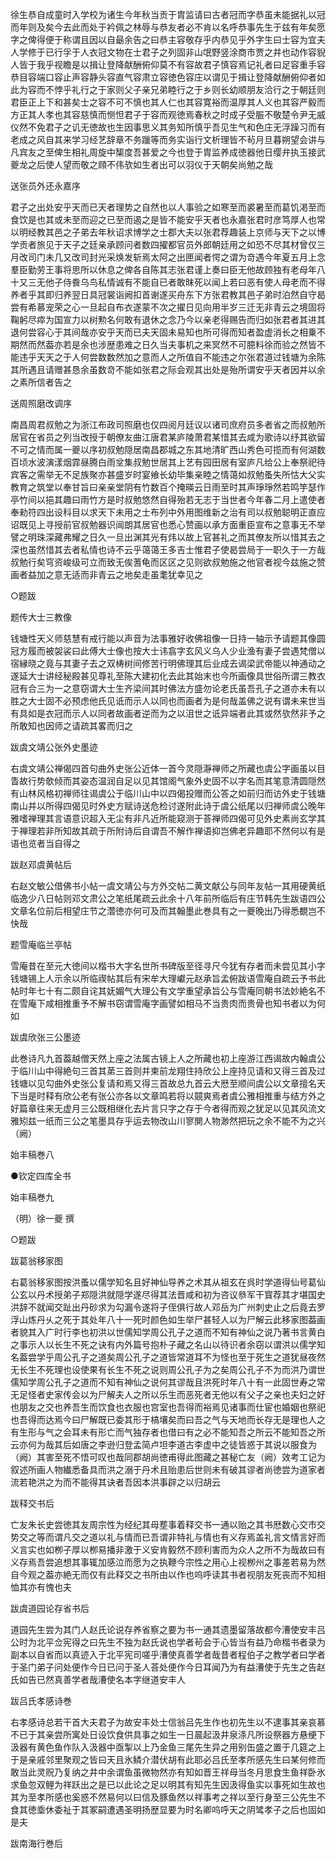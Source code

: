 <!-- { "loadSidebar": true } -->
徐生恭自成童时入学校为诸生今年秋当贡于胄监请曰古者冠而字恭虽未能据礼以冠而年则及矣今去此而处于衿佩之林辱与恭友者必不肯以名呼恭事先生于兹有年矣愿字之俾得便于称谓且因以自朂余告之曰恭主容敬存乎内恭见乎外字生曰士容为宜夫人学修于已行孚于人衣冠文物在士君子之列固非山氓野竖涂商市贾之并也动作容貎人皆于我乎视瞻是以揖让登降献酬俯仰莫不有容故君子慎容焉记礼者曰足容重手容恭目容端口容止声容静头容直气容肃立容徳色容庄以谓见于揖让登降献酬俯仰者如此为容而不悖乎礼行之于家则父子亲兄弟睦行之于乡则长幼顺朋友洽行之于朝廷则君臣正上下和甚矣士之容不可不慎也其人仁也其容寛裕而温厚其人义也其容严毅而方正其人孝也其容慈慎而恻怛君子于容而观徳焉春秋之时成子受脤不敬楚令尹无威仪然不免君子之讥无徳故也生因事思义其务知所慎乎吾见生气和色庄无浮躁习而有老成之风自其来学习经艺辞章不务躐等而务实诣行文析理皆不茍月旦暮朔望会讲与凡宾友之至俾生相礼周旋中榘度吾甚爱之今也登于胄监养成徳器他日缨弁执玉接武夔龙之后使人望而敬之頋不伟欤如生者出可以羽仪于天朝矣尚勉之哉

送张员外还永嘉序

君子之出处安乎天而已天者理势之自然也以人事验之如寒至而裘暑至而葛饥渇至而食饮是也其或未至而迎之已至而遏之是皆不能安乎天者也永嘉张君时彦笃厚人也常以明经教其邑之子弟去年秋诏求博学之士郡大夫以张君荐趣装上京师与天下之以博学贡者旅见于天子之廷亲承顾问者数四擢都官员外郎朝廷用之如恐不尽其材曾仅三月改司门未几又改司封光采焕发斩焉太阿之出匣闻者愕之谓为竒遇今年夏五月上念羣臣勤劳王事将思所以休息之俾各自陈其志张君谨上奏曰臣无他故顾独有老母年八十又三无他子侍飬乌鸟私情诚有不能自已者敢昩死以闻上若曰恶有使人母老而不得养者乎其即归养翌日具冠裳诣阙扣首谢遂买舟东下方张君教其邑子弟时泊然自守曷尝有希慕宠荣之心一旦起自布衣遂蒙不次之擢日见向用半岁三迁无非青云之境固将鞠躬尽瘁为国宣力以树勲名何敢有退休之念乃今以亲老得赐告而归如张君者其进其退何尝容心于其间哉亦安乎天而已夫天固未易知也所可得而知者盈虚消长之相乗不期然而然葢亦若是余也涉歴患难之日久当夫事机之来冥然不可臆料徐而验之然皆不能违乎天天之于人何尝数数然加之意而人之所值自不能违之尔张君道过钱塘为余陈其所遇且请赠甚恳余虽数竒不能如张君之际会观其出处是殆所谓安乎天者因并以余之素所信者告之 

送周照磨改调序

南昌周君叔勉之为浙江布政司照磨也仅四阅月廷议以诸司庶府员多者省之而叔勉所居官在省员之列当改授于朝僚友曲江唐君某庐陵萧君某惜其去咸为歌诗以纾其欲留不可之情而属一夔以序初叔勉隠居南昌郡城之东其地清旷西山秀色可揽而有何湖数百顷水波演漾烟霏昼腾白雨坌集叔勉世居其上艺有园田居有室庐凡给公上奉祭祀待宾客之需举无不足族聚亦甚盛岁时宴飨长幼毕集亲睦之情蔼如叔勉蚤失所怙大父实教育之筑堂以奉甘旨曰亲亲堂阴有竹数百个掩暎云日雨至时其声琤琤然若鸣竽瑟作亭竹间以挹其趣曰雨竹方是时叔勉悠然自得殆若无志于当世者今年春二月上遣使者奉勑符四出设科目以求天下未用之士布列中外用图维新之治有司以叔勉聪明正直应诏既见上寻授前官叔勉器识闿朗其居官也悉心赞画以承方面重臣宣布之意事无不举譬之明珠深藏弗耀之日久一旦出渊其光有炜以故上官甚礼之而其僚友所以惜其去之深也虽然惜其去者私情也诗不云乎蔼蔼王多吉士惟君子使曷尝局于一职久于一方哉叔勉行矣穹资峻级可立而致无俟蓍龟而区区之见则欲叔勉施之他官者视今兹施之赞画者益加之意无适而非青云之地矣走虽耄犹幸见之

○题跋

题传大士三教像

钱塘性天义师慈慧有戒行能以声音为法事雅好收佛祖像一日持一轴示予请题其像圆冠方履而被袈裟曰此傅大士像也按大士讳翕字玄风义乌人少业渔有妻子尝遇梵僧以宿縁晓之竟与其妻子去之双梼树间修苦行明佛理其后业成去谒梁武帝能以神通动之遂延大士讲经秘殿甚见尊礼至陈大建初化去此其始末也今所画像具世俗所谓三教衣冠有合三为一之意窃谓大士生齐梁间其时佛法方盛勿论老氏虽吾孔子之道亦未有以胜之大士固不必预虑他氏见诋而示人以同也而画者为是何哉盖佛之说有谓未来世当有具如是衣冠而示人以同者故画者逆而为之以沮世之诋异端者此其或然欤然非予之所敢知也因师之请疏其畧而归之

跋虞文靖公张外史墨迹

右虞文靖公禅偈四首句曲外史张公近体一首今灵隠瀞禅师之所藏也虞公字画虽以目眚故行势欹倾而其姿态温润自足以见其馆阁气象外史固不以字名而其笔意清圆隠然有山林风格初禅师往谒虞公于临川山中以四偈投赠而公答之如前归而访外史于钱塘南山并以所得四偈见时外史方赋诗送危检讨遂附此诗于虞公纸尾以归禅师虞公晚年雅嗜禅理其言语意识超入无尘有非凡近所能窥测于荅禅师四偈可见外史素尚玄学其于禅理若非所知故其疏于所附诗后自谓吾不解作禅语抑岂佛老异趣耶不然何以有是语也览者当自得之

跋赵邓虞黄帖后

右赵文敏公借佛书小帖一虞文靖公与方外交帖二黄文献公与同年友帖一其用硬黄纸临逸少八日帖则邓文肃公之笔纸尾疏云此余十八年前所临后有庄节韩先生跋语四公文章名位前后相望庄节之濳徳亦何可及而其翰墨此巻具有之一夔晚出乃得悉覩岂不快哉

题雪庵临兰亭帖

雪庵昔在至元大徳间以楷书大字名世所书碑版至径寻尺今犹有存者而未尝见其小字钱塘锡上人示余以所临禊帖其后有宋牟大理巘元赵承旨孟俯跋语雪庵自疏云予书此帖时年七十有二颇自诧其妩媚气大理公有文学重望承旨公与雪庵同朝书法妙絶名不在雪庵下咸相推重予不解书窃谓雪庵字画譬如相马不当贵肉而贵骨也知书者以为何如

跋虞欣张三公墨迹

此巻诗凡九首葢越僧天然上座之法属古镜上人之所藏也初上座游江西谒故内翰虞公于临川山中得絶句三首其苐三首则并柬前龙翔住持欣公上座持见请和又得三首及过钱塘以见勾曲外史张公复请和焉又得三首故总九首云大厯至顺间虞公以文章擅名天下当是时释有欣公老有张公亦各以文章鸣若将以竸爽焉者虞公雅相推重与结方外之好篇章往来无虚月三公既相继化去片言只字之存于今者得而观之犹足以见其风流文雅矧兹一纸而三公之笔墨具存乎运去物改山川寥閴人物渺然把玩之余不能不为之兴（阙）

始丰稿巻八

●钦定四库全书

始丰稿巻九

（明）徐一夔 撰

○题跋

跋葛翁移家图

右葛翁移家图按洪蚤以儒学知名且好神仙导养之术其从祖玄在呉时学道得仙号葛仙公玄以丹术授弟子郑隠洪就隠学遂尽得其法晋咸和初为咨议叅军干寳荐其才堪国史洪辞不就闻交趾出丹砂求为勾漏令遂将子侄俱行故人邓岳为广州刺史止之后竟去罗浮山炼丹乆之死于其处年八十一死时颜色如生举尸甚轻人以为尸解云此移家图葢画者貌其入广时行李也初洪以世儒知学周公孔子之道而不知有神仙之说乃著书言黄白之事示人以长生不死之诀有内外篇号抱朴子藏之名山以待识者余窃以谓洪以儒学知名葢尝学乎周公孔子之道矣周公孔子之道皆常道耳不为怪也至于死生之道犹昼夜然无长生不死理也设使果有长生不死之说则周公孔子为之矣周公孔子不为而洪乃谓世儒知学周公孔子之道而不知有神仙之说何其谬哉且洪死时年八十有一此固世寿之常无足怪者史家传会以为尸解夫人之所以乐生而恶死者无他以有父子之亲也夫妇之好也朋友之交也养吾生而饮食也衣服也宫室也吾得而裕焉见诸事而仕宦也婚姻也祭祀也吾得而达焉今曰尸解既已委其形于槁壤矣而曰吾之气与天地而长存无是理也人之有生形与气之会耳未有形亡而气独存者也借曰有之必不能知吾之所云不能知吾之所云亦何为哉其后如唐之李逊归登孟简卢坦李道古李虚中之徒皆惑于其说以服食为（阙）其害至死不悟可叹也哉同郡胡尚徳甫得此图藏之甚秘亡友（阙）效考工记为叙述所画人物纎悉备具而洪之溺于丹术且贻患后世则未有破其谬者尚徳尝为道家者流若艳洪之为而不能得其诀者吾因本洪事辟之以归胡云

跋释交书后

亡友朱长史尝徳其友周宗性为经纪其母塟事着释交书一通以贻之其书厯数心交市交势交之等而谓凡交之道以礼与情而已吾谓非特礼与情也有义存焉盖礼言文情言好而义言实也如栁子厚以栁易播非激于义安肯毅然不顾利害而为众人之所不为哉故曰有义存焉吾尝追想其事辄加感泣而愿为之执鞭今宗性之用心上视栁州之事差若易为然自今观之葢亦絶无而仅有此释交之书所由以作也呜呼读其书者视朋友死丧而不知相恤其亦有愧也夫

跋虞道园论存省书后

道园先生尝为其门人赵氏论说存养省察之要为书一通其遗墨留落故都今漕使安丰吕公时为北平佥宪得之曰先生不独为赵氏说也学者茍会于心皆当有益乃命楷书者录为副本以自省而以真迹入于北平宪司嗟乎漕使真善学者哉昔者程伯子之教学者曰学者于圣门弟子问处便作今日已问于圣人荅处便作今日耳闻乃为有益漕使于先生之告赵氏如告已然真善学者哉漕使名本字继道安丰人

跋吕氏孝感诗巻

右孝感诗总若干首大夫君子为故安丰处士信翁吕先生作也初先生以不逮事其亲哀慕不已于其亲尝所寓处日设饮食供具事之如生一日晨起汲井泉涤凡所设祭器方悬绠下汲器有黄色鱼作队入汲器中亟掣以上乃金鱼三尾先生异之用别缶盛之置于几筵之上于是亲戚邻里聚观之皆曰天且氷鳞介潜伏胡有此耶必吕氏至孝所感先生曰某何修而敢当此灵贶乃复纳之井中余谓鱼虽微物然亦有知如晋王祥母当冬月思食生鱼祥卧氷求鱼忽双鲤为祥跃出之是已以此论之足以明其有知先生因汲得鱼实以事死如生故也其为至孝所感也奚惑不然易何以曰信及豚鱼然以祥事考之祥以至行身至三公先生不食其徳埀休委祉于其冢嗣遭遇圣明扬歴显要为时名卿呜呼天之阴骘孝子之后也固如是夫

跋南海行巻后

